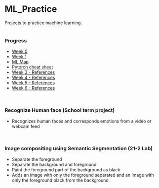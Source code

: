 # ML_Practice
Projects to practice machine learning.
<br>
<br>
### Progress
- [Week 0](https://github.com/iamdami/ML_Practice/blob/main/Process/week0.md)
- [Week 1](https://github.com/iamdami/ML_Practice/blob/main/Process/week1.md)
- [ML Map](https://github.com/iamdami/ML_Practice/blob/main/Process/mlMap.md)
- [Pytorch cheat sheet](https://github.com/iamdami/ML_Practice/blob/main/Images/pytorch-cheat.jpg)
- [Week 3 - References](https://github.com/iamdami/ML_Practice/blob/main/Process/week3_References.md)
- [Week 4 - References](https://github.com/iamdami/ML_Practice/blob/main/Process/week4_References.md)
- [Week 5 - References](https://github.com/iamdami/ML_Practice/blob/main/Process/week5_References.md)
- [Week 6 - References](https://github.com/iamdami/ML_Practice/blob/main/Process/week6_References.md)
<br>

### Recognize Human face (School term project)
-  Recognizes human faces and corresponds emotions from a video or webcam feed
<br>

### Image compositing using Semantic Segmentation (21-2 Lab)
- Separate the foreground
- Separate the background and foreground
- Paint the foreground part of the background as black
- Adds an image with only the foreground separated and an image with only the foreground black from the background
<br>
